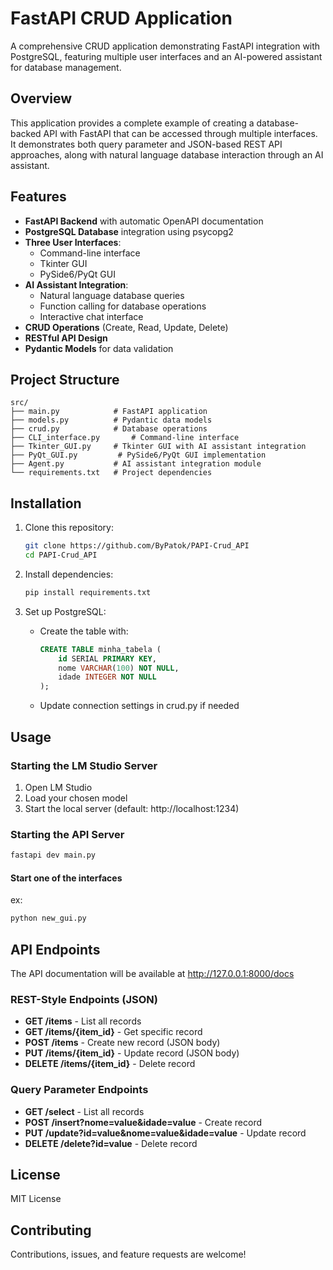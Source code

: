 # FastAPI CRUD Application

A comprehensive CRUD application demonstrating FastAPI integration with PostgreSQL, featuring multiple user interfaces and an AI-powered assistant for database management.  

## Overview

This application provides a complete example of creating a database-backed API with FastAPI that can be accessed through multiple interfaces. It demonstrates both query parameter and JSON-based REST API approaches, along with natural language database interaction through an AI assistant.  

## Features

- **FastAPI Backend** with automatic OpenAPI documentation
- **PostgreSQL Database** integration using psycopg2
- **Three User Interfaces**:
  - Command-line interface
  - Tkinter GUI
  - PySide6/PyQt GUI
- **AI Assistant Integration**:  
  - Natural language database queries  
  - Function calling for database operations  
  - Interactive chat interface  
- **CRUD Operations** (Create, Read, Update, Delete)
- **RESTful API Design**
- **Pydantic Models** for data validation

## Project Structure

```
src/
├── main.py            # FastAPI application
├── models.py          # Pydantic data models
├── crud.py            # Database operations
├── CLI_interface.py       # Command-line interface
├── Tkinter_GUI.py     # Tkinter GUI with AI assistant integration
├── PyQt_GUI.py         # PySide6/PyQt GUI implementation
├── Agent.py           # AI assistant integration module
└── requirements.txt   # Project dependencies
```

## Installation

1. Clone this repository:
   ```bash
   git clone https://github.com/ByPatok/PAPI-Crud_API
   cd PAPI-Crud_API
   ```

2. Install dependencies:
   ```bash
   pip install requirements.txt
   ```

4. Set up PostgreSQL:
   - Create the table with:
     ```sql
     CREATE TABLE minha_tabela (
         id SERIAL PRIMARY KEY,
         nome VARCHAR(100) NOT NULL,
         idade INTEGER NOT NULL
     );
     ```
   - Update connection settings in crud.py if needed

## Usage

### Starting the LM Studio Server  
1. Open LM Studio
2. Load your chosen model
3. Start the local server (default: http://localhost:1234)


### Starting the API Server

```bash
fastapi dev main.py
```

#### Start one of the interfaces

ex:  
```bash
python new_gui.py
```

## API Endpoints
The API documentation will be available at http://127.0.0.1:8000/docs  

### REST-Style Endpoints (JSON)

- **GET /items** - List all records
- **GET /items/{item_id}** - Get specific record
- **POST /items** - Create new record (JSON body)
- **PUT /items/{item_id}** - Update record (JSON body)
- **DELETE /items/{item_id}** - Delete record

### Query Parameter Endpoints

- **GET /select** - List all records
- **POST /insert?nome=value&idade=value** - Create record
- **PUT /update?id=value&nome=value&idade=value** - Update record
- **DELETE /delete?id=value** - Delete record


## License

MIT License

## Contributing

Contributions, issues, and feature requests are welcome!
